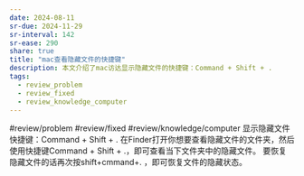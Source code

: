 ```yaml
---
date: 2024-08-11
sr-due: 2024-11-29
sr-interval: 142
sr-ease: 290
share: true
title: "mac查看隐藏文件的快捷键"
description: 本文介绍了mac访达显示隐藏文件的快捷键：Command + Shift + .
tags:
  - review_problem
  - review_fixed
  - review_knowledge_computer
---
```


#review/problem #review/fixed
#review/knowledge/computer
显示隐藏文件快捷键：Command + Shift + . 在Finder打开你想要查看隐藏文件的文件夹，然后使用快捷键Command + Shift + .，即可查看当下文件夹中的隐藏文件。 要恢复隐藏文件的话再次按shift+cmmand+. ，即可恢复文件的隐藏状态。

